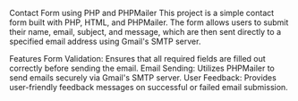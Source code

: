 Contact Form using PHP and PHPMailer
This project is a simple contact form built with PHP, HTML, and PHPMailer. The form allows users to submit their name, email, subject, and message, which are then sent directly to a specified email address using Gmail's SMTP server.

Features
Form Validation: Ensures that all required fields are filled out correctly before sending the email.
Email Sending: Utilizes PHPMailer to send emails securely via Gmail's SMTP server.
User Feedback: Provides user-friendly feedback messages on successful or failed email submission.
